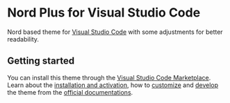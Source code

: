 # Nord Plus for Visual Studio Code
Nord based theme for [Visual Studio Code](https://code.visualstudio.com/ "Visual Studio Code") with some adjustments for better readability.
## Getting started
You can install this theme through the [Visual Studio Code Marketplace](https://marketplace.visualstudio.com/vscode).<br>
Learn about the [installation and activation](https://www.nordtheme.com/docs/ports/visual-studio-code/installation), how to [customize](https://www.nordtheme.com/docs/ports/visual-studio-code/customization) and [develop](https://www.nordtheme.com/docs/ports/visual-studio-code/development) the theme from the [official documentations](https://www.nordtheme.com/docs/ports/visual-studio-code).